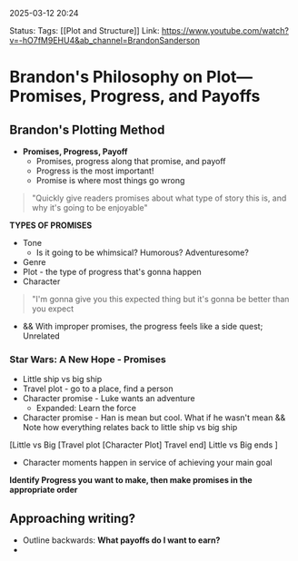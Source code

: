 
2025-03-12 20:24

Status:
Tags: [[Plot and Structure]]
Link: https://www.youtube.com/watch?v=-hO7fM9EHU4&ab_channel=BrandonSanderson
# Brandon's Philosophy on Plot—Promises, Progress, and Payoffs

## Brandon's Plotting Method

- **Promises, Progress, Payoff**
	- Promises, progress along that promise, and payoff
	- Progress is the most important!
	- Promise is where most things go wrong

>"Quickly give readers promises about what type of story this is, and why it's going to be enjoyable"

**TYPES OF PROMISES**
- Tone
	- Is it going to be whimsical? Humorous? Adventuresome?
- Genre
- Plot - the type of progress that's gonna happen
- Character

>"I'm gonna give you this expected thing but it's gonna be better than you expect

- && With improper promises, the progress feels like a side quest; Unrelated

### Star Wars: A New Hope - Promises
- Little ship vs big ship
- Travel plot - go to a place, find a person
- Character promise - Luke wants an adventure
	- Expanded: Learn the force
- Character promise - Han is mean but cool. What if he wasn't mean
&& Note how everything relates back to little ship vs big ship

\[Little vs Big \[Travel plot \[Character Plot] Travel end] Little vs Big ends ]
- Character moments happen in service of achieving your main goal

**Identify Progress you want to make, then make promises in the appropriate order**

## Approaching writing?
- Outline backwards: **What payoffs do I want to earn?**
- 